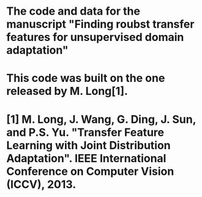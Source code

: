 # The code and data for the manuscript "Finding roubst transfer features for unsupervised domain adaptation"
# This code was built on the one released by M. Long[1].
# [1]  M. Long, J. Wang, G. Ding, J. Sun, and P.S. Yu. "Transfer Feature Learning with Joint Distribution Adaptation".  IEEE International Conference on Computer Vision (ICCV), 2013.

